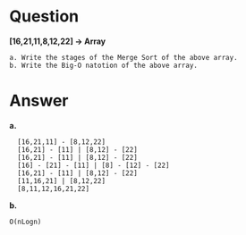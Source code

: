 # **Question**
**[16,21,11,8,12,22] -> Array**

	a. Write the stages of the Merge Sort of the above array. 
	b. Write the Big-O natotion of the above array.

# **Answer**
  **a.**
 

      [16,21,11] - [8,12,22]
      [16,21] - [11] | [8,12] - [22]
      [16,21] - [11] | [8,12] - [22]
      [16] - [21] - [11] | [8] - [12] - [22]
      [16,21] - [11] | [8,12] - [22]
      [11,16,21] | [8,12,22]
      [8,11,12,16,21,22]
  
  **b.**
  

    O(nLogn)
